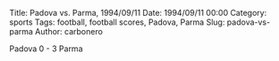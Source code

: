 Title: Padova vs. Parma, 1994/09/11
Date: 1994/09/11 00:00
Category: sports
Tags: football, football scores, Padova, Parma
Slug: padova-vs-parma
Author: carbonero


Padova 0 - 3 Parma
